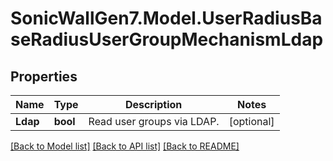 # SonicWallGen7.Model.UserRadiusBaseRadiusUserGroupMechanismLdap

## Properties

Name | Type | Description | Notes
------------ | ------------- | ------------- | -------------
**Ldap** | **bool** | Read user groups via LDAP. | [optional] 

[[Back to Model list]](../README.md#documentation-for-models) [[Back to API list]](../README.md#documentation-for-api-endpoints) [[Back to README]](../README.md)

